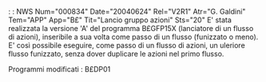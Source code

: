  :  : NWS Num="000834" Date="20040624" Rel="V2R1" Atr="G. Galdini" Tem="APP" App="B£" Tit="Lancio gruppo azioni" Sts="20"
E' stata realizzata la versione 'A' del programma B£GFP15X (lanciatore di un flusso di azioni), inseribile a sua volta come passo di un flusso (funizzato o meno).
E' così possibile eseguire, come passo di un flusso di azioni, un uleriore flusso funizzato, senza
dover duplicare le azioni nel primo flusso.

Programmi modificati :  B£DP01
